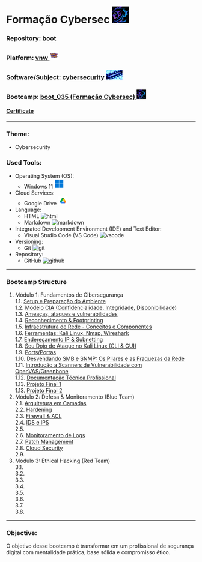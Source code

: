 # Formação Cybersec   <img src="./0-aux/logo_boot.png" alt="boot_035" width="auto" height="45">

### Repository: [boot](../../../)   
### Platform: <a href="../../">vnw   <img src="https://github.com/PedroHeeger/my_tech_journey/blob/main/platforms/img/vnw.jpeg" alt="vnw" width="auto" height="25"></a>
### Software/Subject: <a href="../">cybersecurity   <img src="https://github.com/PedroHeeger/main/blob/main/0-aux/logos/content/cybersecurity.jpg" alt="cybersecurity" width="auto" height="25"></a>
### Bootcamp: <a href="./">boot_035 (Formação Cybersec)   <img src="./0-aux/logo_boot.png" alt="boot_035" width="auto" height="25"></a>

#### <a href="">Certificate</a>

---

### Theme:
- Cybersecurity

### Used Tools:
- Operating System (OS): 
  - Windows 11   <img src="https://github.com/PedroHeeger/main/blob/main/0-aux/logos/software/windows11.png" alt="windows11" width="auto" height="25">
- Cloud Services:
  - Google Drive   <img src="https://github.com/PedroHeeger/main/blob/main/0-aux/logos/software/google_drive.png" alt="google_drive" width="auto" height="25">
- Language:
  - HTML   <img src="https://cdn.jsdelivr.net/gh/devicons/devicon/icons/html5/html5-original.svg" alt="html" width="auto" height="25">
  - Markdown   <img src="https://cdn.jsdelivr.net/gh/devicons/devicon/icons/markdown/markdown-original.svg" alt="markdown" width="auto" height="25">
- Integrated Development Environment (IDE) and Text Editor:
  - Visual Studio Code (VS Code)   <img src="https://cdn.jsdelivr.net/gh/devicons/devicon/icons/vscode/vscode-original.svg" alt="vscode" width="auto" height="25">
- Versioning: 
  - Git   <img src="https://cdn.jsdelivr.net/gh/devicons/devicon/icons/git/git-original.svg" alt="git" width="auto" height="25">
- Repository:
  - GitHub   <img src="https://cdn.jsdelivr.net/gh/devicons/devicon/icons/github/github-original.svg" alt="github" width="auto" height="25">

---

### Bootcamp Structure
1. <a name="item1">Módulo 1: Fundamentos de Cibersegurança<br>
  1.1. [Setup e Preparação do Ambiente](https://github.com/PedroHeeger/boot/tree/main/vnw/cybersecurity/boot_035/01-fund_cibersec#item1.1)   
  1.2. [Modelo CIA (Confidencialidade, Integridade, Disponibilidade)](https://github.com/PedroHeeger/boot/tree/main/vnw/cybersecurity/boot_035/01-fund_cibersec#item1.2)   
  1.3. [Ameaças, ataques e vulnerabilidades](https://github.com/PedroHeeger/boot/tree/main/vnw/cybersecurity/boot_035/01-fund_cibersec#item1.3)   
  1.4. [Reconhecimento & Footprinting](https://github.com/PedroHeeger/boot/tree/main/vnw/cybersecurity/boot_035/01-fund_cibersec#item1.4)   
  1.5. [Infraestrutura de Rede - Conceitos e Componentes](https://github.com/PedroHeeger/boot/tree/main/vnw/cybersecurity/boot_035/01-fund_cibersec#item1.5)   
  1.6. [Ferramentas: Kali Linux, Nmap, Wireshark](https://github.com/PedroHeeger/boot/tree/main/vnw/cybersecurity/boot_035/01-fund_cibersec#item1.6)   
  1.7. [Endereçamento IP & Subnetting](https://github.com/PedroHeeger/boot/tree/main/vnw/cybersecurity/boot_035/01-fund_cibersec#item1.7)   
  1.8. [Seu Dojo de Ataque no Kali Linux (CLI & GUI)](https://github.com/PedroHeeger/boot/tree/main/vnw/cybersecurity/boot_035/01-fund_cibersec#item1.8)   
  1.9. [Ports/Portas](https://github.com/PedroHeeger/boot/tree/main/vnw/cybersecurity/boot_035/01-fund_cibersec#item1.9)   
  1.10. [Desvendando SMB e SNMP: Os Pilares e as Fraquezas da Rede](https://github.com/PedroHeeger/boot/tree/main/vnw/cybersecurity/boot_035/01-fund_cibersec#item1.10)   
  1.11. [Introdução a Scanners de Vulnerabilidade com OpenVAS/Greenbone](https://github.com/PedroHeeger/boot/tree/main/vnw/cybersecurity/boot_035/01-fund_cibersec#item1.11)   
  1.12. [Documentação Técnica Profissional](https://github.com/PedroHeeger/boot/tree/main/vnw/cybersecurity/boot_035/01-fund_cibersec#item1.12)   
  1.13. [Projeto Final 1](./01-fund_cibersec/13-projeto_final_1/)   
  1.13. [Projeto Final 2](./01-fund_cibersec/13-projeto_final_2/)   
2. <a name="item2">Módulo 2: Defesa & Monitoramento (Blue Team)<br>
  2.1. [Arquitetura em Camadas](https://github.com/PedroHeeger/boot/tree/main/vnw/cybersecurity/boot_035/02-defesa_monitoramento#item1.1)   
  2.2. [Hardening](https://github.com/PedroHeeger/boot/tree/main/vnw/cybersecurity/boot_035/02-defesa_monitoramento#item1.2)   
  2.3. [Firewall & ACL](https://github.com/PedroHeeger/boot/tree/main/vnw/cybersecurity/boot_035/02-defesa_monitoramento#item1.3)   
  2.4. [IDS e IPS](https://github.com/PedroHeeger/boot/tree/main/vnw/cybersecurity/boot_035/02-defesa_monitoramento#item1.4)   
  2.5. [](https://github.com/PedroHeeger/boot/tree/main/vnw/cybersecurity/boot_035/02-defesa_monitoramento#item1.5)   
  2.6. [Monitoramento de Logs](https://github.com/PedroHeeger/boot/tree/main/vnw/cybersecurity/boot_035/02-defesa_monitoramento#item1.6)   
  2.7. [Patch Management](https://github.com/PedroHeeger/boot/tree/main/vnw/cybersecurity/boot_035/02-defesa_monitoramento#item1.7)   
  2.8. [Cloud Security](https://github.com/PedroHeeger/boot/tree/main/vnw/cybersecurity/boot_035/02-defesa_monitoramento#item1.8)   
  2.9. []()   
3. <a name="item3">Módulo 3: Ethical Hacking (Red Team)<br>
  3.1. []()   
  3.2. []()   
  3.3. []()   
  3.4. []()   
  3.5. []()   
  3.6. []()   
  3.7. []()   
  3.8. []()   

---

### Objective:
O objetivo desse bootcamp é transformar em um profissional de segurança digital com mentalidade prática, base sólida e compromisso ético.

<!-- ### Structure:
- A estrutura do bootcamp da plataforma **DIO** é dividida em módulos e cada módulo contém cursos e desafios, sendo este último podendo ser **Desafio de Projeto** ou **Desafio de Código**. 
- Para melhor organização deste bootcamp, a estruturação das pastas acompanhou a estrutura do bootcamp. Dessa forma, foram criadas sub-pastas para cada módulo ou curso desse bootcamp, sendo que nas sub-pastas dos módulos estão contidas as pastas ou arquivos dos desafios ou cursos realizados.
- Nos arquivos de README de cada módulo ou curso está descrito o que foi realizado em cada um, e podem ser acessado nos links clicáveis na opção **Bootcamp Strucutre**. Os links que não forem clicáveis, são de cursos ou módulos que, na sua maior parte ou inteiramente, foram assuntos teóricos e não possuem materiais.
- Alguns cursos podem ter sido desenvolvidos em outro bootcamp, já que são os mesmos cursos, portanto, a explicação sobre esses cursos e seus respectivos materiais vão está no outro bootcamp e podem ser acessados através dos links do **Bootcamp Structure**.
- A sub-pasta **0-aux** foi criada apenas para armazenar imagens auxiliares para a construção dos arquivos de README.md deste bootcamp.

### Development:
Cada desafio ou cursos tiveram seus desenvolvimentos específicos. Portanto, a explicação sobre cada um deles está contida no README da sua respectiva pasta, que podem está armazenadas neste bootcamp ou em outros se já tiverem sido realizados anteriormente. Caso haja poucas atividades restantes a serem feitas para conclusão deste bootcamp, o desenvolvimento dessas atividades estará aqui abaixo, não sendo necessário a criação de sub-pastas. -->